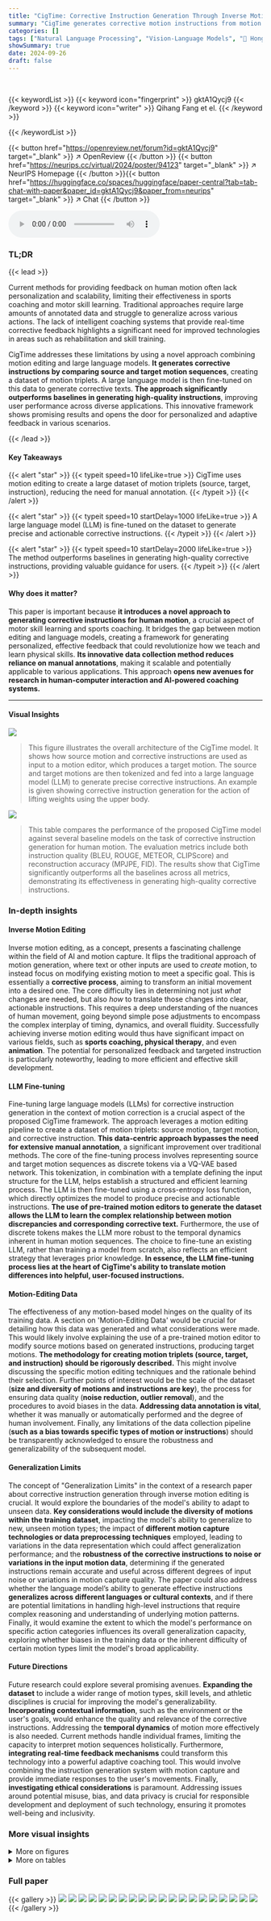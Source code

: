 ```yaml
---
title: "CigTime: Corrective Instruction Generation Through Inverse Motion Editing"
summary: "CigTime generates corrective motion instructions from motion pairs using motion editing and large language models.  This innovative approach improves upon baselines by leveraging motion triplets for f..."
categories: []
tags: ["Natural Language Processing", "Vision-Language Models", "🏢 Hong Kong University of Science and Technology",]
showSummary: true
date: 2024-09-26
draft: false
---
```


<br>

{{< keywordList >}}
{{< keyword icon="fingerprint" >}} gktA1Qycj9 {{< /keyword >}}
{{< keyword icon="writer" >}} Qihang Fang et el. {{< /keyword >}}
 
{{< /keywordList >}}

{{< button href="https://openreview.net/forum?id=gktA1Qycj9" target="_blank" >}}
↗ OpenReview
{{< /button >}}
{{< button href="https://neurips.cc/virtual/2024/poster/94123" target="_blank" >}}
↗ NeurIPS Homepage
{{< /button >}}{{< button href="https://huggingface.co/spaces/huggingface/paper-central?tab=tab-chat-with-paper&paper_id=gktA1Qycj9&paper_from=neurips" target="_blank" >}}
↗ Chat
{{< /button >}}



<audio controls>
    <source src="https://ai-paper-reviewer.com/gktA1Qycj9/podcast.wav" type="audio/wav">
    Your browser does not support the audio element.
</audio>


### TL;DR


{{< lead >}}

Current methods for providing feedback on human motion often lack personalization and scalability, limiting their effectiveness in sports coaching and motor skill learning.  Traditional approaches require large amounts of annotated data and struggle to generalize across various actions.  The lack of intelligent coaching systems that provide real-time corrective feedback highlights a significant need for improved technologies in areas such as rehabilitation and skill training. 



CigTime addresses these limitations by using a novel approach combining motion editing and large language models.  **It generates corrective instructions by comparing source and target motion sequences**, creating a dataset of motion triplets. A large language model is then fine-tuned on this data to generate corrective texts.  **The approach significantly outperforms baselines in generating high-quality instructions**, improving user performance across diverse applications.  This innovative framework shows promising results and opens the door for personalized and adaptive feedback in various scenarios.

{{< /lead >}}


#### Key Takeaways

{{< alert "star" >}}
{{< typeit speed=10 lifeLike=true >}} CigTime uses motion editing to create a large dataset of motion triplets (source, target, instruction), reducing the need for manual annotation. {{< /typeit >}}
{{< /alert >}}

{{< alert "star" >}}
{{< typeit speed=10 startDelay=1000 lifeLike=true >}} A large language model (LLM) is fine-tuned on the dataset to generate precise and actionable corrective instructions. {{< /typeit >}}
{{< /alert >}}

{{< alert "star" >}}
{{< typeit speed=10 startDelay=2000 lifeLike=true >}} The method outperforms baselines in generating high-quality corrective instructions, providing valuable guidance for users. {{< /typeit >}}
{{< /alert >}}

#### Why does it matter?
This paper is important because **it introduces a novel approach to generating corrective instructions for human motion**, a crucial aspect of motor skill learning and sports coaching.  It bridges the gap between motion editing and language models, creating a framework for generating personalized, effective feedback that could revolutionize how we teach and learn physical skills.  **Its innovative data collection method reduces reliance on manual annotations**, making it scalable and potentially applicable to various applications.  This approach **opens new avenues for research in human-computer interaction and AI-powered coaching systems.**

------
#### Visual Insights



![](https://ai-paper-reviewer.com/gktA1Qycj9/figures_3_1.jpg)

> This figure illustrates the overall architecture of the CigTime model.  It shows how source motion and corrective instructions are used as input to a motion editor, which produces a target motion. The source and target motions are then tokenized and fed into a large language model (LLM) to generate precise corrective instructions. An example is given showing corrective instruction generation for the action of lifting weights using the upper body.





![](https://ai-paper-reviewer.com/gktA1Qycj9/tables_6_1.jpg)

> This table compares the performance of the proposed CigTime model against several baseline models on the task of corrective instruction generation for human motion.  The evaluation metrics include both instruction quality (BLEU, ROUGE, METEOR, CLIPScore) and reconstruction accuracy (MPJPE, FID).  The results show that CigTime significantly outperforms all the baselines across all metrics, demonstrating its effectiveness in generating high-quality corrective instructions.





### In-depth insights


#### Inverse Motion Editing
Inverse motion editing, as a concept, presents a fascinating challenge within the field of AI and motion capture.  It flips the traditional approach of motion generation, where text or other inputs are used to *create* motion, to instead focus on modifying existing motion to meet a specific goal. This is essentially a **corrective process**, aiming to transform an initial movement into a desired one.  The core difficulty lies in determining not just *what* changes are needed, but also *how* to translate those changes into clear, actionable instructions. This requires a deep understanding of the nuances of human movement, going beyond simple pose adjustments to encompass the complex interplay of timing, dynamics, and overall fluidity. Successfully achieving inverse motion editing would thus have significant impact on various fields, such as **sports coaching, physical therapy**, and even **animation**.  The potential for personalized feedback and targeted instruction is particularly noteworthy, leading to more efficient and effective skill development.

#### LLM Fine-tuning
Fine-tuning large language models (LLMs) for corrective instruction generation in the context of motion correction is a crucial aspect of the proposed CigTime framework.  The approach leverages a motion editing pipeline to create a dataset of motion triplets: source motion, target motion, and corrective instruction.  **This data-centric approach bypasses the need for extensive manual annotation**, a significant improvement over traditional methods.  The core of the fine-tuning process involves representing source and target motion sequences as discrete tokens via a VQ-VAE based network. This tokenization, in combination with a template defining the input structure for the LLM, helps establish a structured and efficient learning process.  The LLM is then fine-tuned using a cross-entropy loss function, which directly optimizes the model to produce precise and actionable instructions.  **The use of pre-trained motion editors to generate the dataset allows the LLM to learn the complex relationship between motion discrepancies and corresponding corrective text.**  Furthermore, the use of discrete tokens makes the LLM more robust to the temporal dynamics inherent in human motion sequences.  The choice to fine-tune an existing LLM, rather than training a model from scratch, also reflects an efficient strategy that leverages prior knowledge.  **In essence, the LLM fine-tuning process lies at the heart of CigTime's ability to translate motion differences into helpful, user-focused instructions.**

#### Motion-Editing Data
The effectiveness of any motion-based model hinges on the quality of its training data.  A section on 'Motion-Editing Data' would be crucial for detailing how this data was generated and what considerations were made.  This would likely involve explaining the use of a pre-trained motion editor to modify source motions based on generated instructions, producing target motions.  **The methodology for creating motion triplets (source, target, and instruction) should be rigorously described.** This might involve discussing the specific motion editing techniques and the rationale behind their selection.  Further points of interest would be the scale of the dataset (**size and diversity of motions and instructions are key**), the process for ensuring data quality (**noise reduction, outlier removal**), and the procedures to avoid biases in the data.  **Addressing data annotation is vital**, whether it was manually or automatically performed and the degree of human involvement.  Finally, any limitations of the data collection pipeline (**such as a bias towards specific types of motion or instructions**) should be transparently acknowledged to ensure the robustness and generalizability of the subsequent model.

#### Generalization Limits
The concept of "Generalization Limits" in the context of a research paper about corrective instruction generation through inverse motion editing is crucial.  It would explore the boundaries of the model's ability to adapt to unseen data. **Key considerations would include the diversity of motions within the training dataset**, impacting the model's ability to generalize to new, unseen motion types; the impact of **different motion capture technologies or data preprocessing techniques** employed, leading to variations in the data representation which could affect generalization performance; and the **robustness of the corrective instructions to noise or variations in the input motion data**, determining if the generated instructions remain accurate and useful across different degrees of input noise or variations in motion capture quality.  The paper could also address whether the language model’s ability to generate effective instructions **generalizes across different languages or cultural contexts**, and if there are potential limitations in handling high-level instructions that require complex reasoning and understanding of underlying motion patterns. Finally, it would examine the extent to which the model's performance on specific action categories influences its overall generalization capacity, exploring whether biases in the training data or the inherent difficulty of certain motion types limit the model's broad applicability.

#### Future Directions
Future research could explore several promising avenues.  **Expanding the dataset** to include a wider range of motion types, skill levels, and athletic disciplines is crucial for improving the model's generalizability.  **Incorporating contextual information**, such as the environment or the user's goals, would enhance the quality and relevance of the corrective instructions.  Addressing the **temporal dynamics** of motion more effectively is also needed. Current methods handle individual frames, limiting the capacity to interpret motion sequences holistically.  Furthermore, **integrating real-time feedback mechanisms** could transform this technology into a powerful adaptive coaching tool. This would involve combining the instruction generation system with motion capture and provide immediate responses to the user's movements.  Finally,  **investigating ethical considerations** is paramount.  Addressing issues around potential misuse, bias, and data privacy is crucial for responsible development and deployment of such technology, ensuring it promotes well-being and inclusivity.


### More visual insights

<details>
<summary>More on figures
</summary>


![](https://ai-paper-reviewer.com/gktA1Qycj9/figures_4_1.jpg)

> This figure shows a schematic overview of the CigTime framework.  The left side illustrates how source motion tokens (representing the user's current movement) and corrective instructions are fed into a motion editor. This editor then produces target motion tokens, which reflect the desired movement. The right side shows how a language model uses the source and target motion tokens to generate precise text-based instructions guiding the user toward the desired motion. An example is provided showing corrective instructions for the action of lifting weights.


![](https://ai-paper-reviewer.com/gktA1Qycj9/figures_8_1.jpg)

> This figure visualizes the corrective instructions and reconstructed motions generated by different methods, including the ground truth, Llama 8B, and the proposed CigTime model.  It shows three example motion pairs (source and target motions) for different actions involving the upper and lower body. The visualizations demonstrate the quality and accuracy of the generated corrective instructions and the resulting reconstructed motions compared to the ground truth.


![](https://ai-paper-reviewer.com/gktA1Qycj9/figures_12_1.jpg)

> This figure illustrates the CigTime framework.  The left side shows how source motion tokens and corrective instructions are fed into a motion editor to generate target motion tokens. The right side shows how a language model generates precise corrective instructions from the source and target motion tokens. An example is provided demonstrating how to generate instructions for lifting weights using the upper body.


![](https://ai-paper-reviewer.com/gktA1Qycj9/figures_13_1.jpg)

> This figure showcases examples where the generated motion closely matches the target motion despite differences in the corrective instructions given.  It highlights the model's ability to produce effective corrections even when the instructions aren't verbatim matches to the ground truth.


![](https://ai-paper-reviewer.com/gktA1Qycj9/figures_14_1.jpg)

> This figure showcases a real-world application of the proposed method.  It demonstrates the process using videos recorded with a single camera.  WHAM (an algorithm) extracts motion data from these videos. The figure presents pairs of source and target motions, along with the corrective instruction generated by the CigTime model and other baselines (Video-Llama and MotionLLM).  The results show the corrected motions obtained using each approach.


![](https://ai-paper-reviewer.com/gktA1Qycj9/figures_17_1.jpg)

> This figure presents several examples of how the CigTime model generates corrective instructions and the resulting motion sequences.  For each example, it shows the original source motion, the desired target motion (ground truth), the corrective instructions generated by CigTime, and the reconstructed motion sequence after applying the instructions. The figure aims to visually demonstrate the effectiveness of CigTime in generating accurate and semantically meaningful instructions that lead to corrected motions.


![](https://ai-paper-reviewer.com/gktA1Qycj9/figures_18_1.jpg)

> This figure visualizes several examples of the corrective instruction generation process.  It shows the source motion (the initial, incorrect movement), the ground truth target motion (the ideal, correct movement), and the motion generated by the CigTime model after applying the corrective instructions generated by the model.  Each row represents a different motion pair and demonstrates how the model attempts to guide the user from an incorrect motion toward the correct one. The visualization highlights the system's ability to generate diverse, plausible, and semantically meaningful corrective instructions, even when there may be multiple ways to achieve the same result.


</details>




<details>
<summary>More on tables
</summary>


![](https://ai-paper-reviewer.com/gktA1Qycj9/tables_7_1.jpg)
> This table compares the performance of the proposed CigTime model against several baselines on the task of corrective instruction generation for human motion.  The baselines include several large language models (LLMs) and motion-language models.  The results are presented in terms of instruction quality metrics (BLEU, ROUGE, METEOR, CLIPScore) and reconstruction accuracy metrics (MPJPE, FID). The table demonstrates that CigTime significantly outperforms all baselines, showcasing its effectiveness in this task.

![](https://ai-paper-reviewer.com/gktA1Qycj9/tables_7_2.jpg)
> This table compares the performance of the proposed method (CigTime) against various baselines for corrective instruction generation in human motion.  It uses metrics reflecting both the quality of generated instructions (BLEU, ROUGE, METEOR, CLIPScore) and the accuracy of reconstructing target motion (MPJPE, FID).  The results demonstrate a significant improvement of CigTime over the baselines.

![](https://ai-paper-reviewer.com/gktA1Qycj9/tables_13_1.jpg)
> This table compares the proposed method (CigTime) against several baseline methods for corrective instruction generation.  The baselines include large language models (LLMs) like Llama-3-8B, and motion-language models such as MotionGPT.  The comparison uses metrics evaluating both the quality of the generated instructions (BLEU, ROUGE, METEOR, CLIPScore) and the accuracy of reconstructing the target motion based on the generated instructions (MPJPE, FID). The results show CigTime significantly outperforms all baselines across all metrics.

![](https://ai-paper-reviewer.com/gktA1Qycj9/tables_14_1.jpg)
> This table compares the performance of the proposed CigTime model against various baseline models for corrective instruction generation.  The baselines include large language models (LLMs) like Llama, Qwen, and Mistral, both with and without LoRA adaptation, and motion-language models like MotionGPT (with and without M2T adaptation).  The comparison is based on instruction quality metrics (BLEU, ROUGE, METEOR, CLIPScore) and reconstruction accuracy metrics (MPJPE, FID). The results show that CigTime significantly outperforms all baselines.

![](https://ai-paper-reviewer.com/gktA1Qycj9/tables_15_1.jpg)
> This table compares the performance of the proposed method, CigTime, against several baselines for corrective instruction generation.  The baselines include large language models (LLMs) such as Llama-3-8B, and motion-language models like MotionGPT. The table presents quantitative results using metrics like BLEU, ROUGE, METEOR, CLIPScore, MPJPE, and FID to evaluate both the quality of the generated instructions and the accuracy of the motion reconstruction after applying those instructions. The results show CigTime significantly outperforms all baselines across all metrics.

![](https://ai-paper-reviewer.com/gktA1Qycj9/tables_16_1.jpg)
> This table compares the performance of the proposed CigTime method against several baseline methods for generating corrective instructions for human motion.  The baselines include large language models (LLMs) like Llama-3-8B, and motion-language models such as MotionGPT.  The comparison uses metrics related to instruction quality (BLEU, ROUGE, METEOR, CLIPScore) and reconstruction accuracy (MPJPE, FID) to assess how well each method generates instructions that lead to the desired motion correction.

</details>




### Full paper

{{< gallery >}}
<img src="https://ai-paper-reviewer.com/gktA1Qycj9/1.png" class="grid-w50 md:grid-w33 xl:grid-w25" />
<img src="https://ai-paper-reviewer.com/gktA1Qycj9/2.png" class="grid-w50 md:grid-w33 xl:grid-w25" />
<img src="https://ai-paper-reviewer.com/gktA1Qycj9/3.png" class="grid-w50 md:grid-w33 xl:grid-w25" />
<img src="https://ai-paper-reviewer.com/gktA1Qycj9/4.png" class="grid-w50 md:grid-w33 xl:grid-w25" />
<img src="https://ai-paper-reviewer.com/gktA1Qycj9/5.png" class="grid-w50 md:grid-w33 xl:grid-w25" />
<img src="https://ai-paper-reviewer.com/gktA1Qycj9/6.png" class="grid-w50 md:grid-w33 xl:grid-w25" />
<img src="https://ai-paper-reviewer.com/gktA1Qycj9/7.png" class="grid-w50 md:grid-w33 xl:grid-w25" />
<img src="https://ai-paper-reviewer.com/gktA1Qycj9/8.png" class="grid-w50 md:grid-w33 xl:grid-w25" />
<img src="https://ai-paper-reviewer.com/gktA1Qycj9/9.png" class="grid-w50 md:grid-w33 xl:grid-w25" />
<img src="https://ai-paper-reviewer.com/gktA1Qycj9/10.png" class="grid-w50 md:grid-w33 xl:grid-w25" />
<img src="https://ai-paper-reviewer.com/gktA1Qycj9/11.png" class="grid-w50 md:grid-w33 xl:grid-w25" />
<img src="https://ai-paper-reviewer.com/gktA1Qycj9/12.png" class="grid-w50 md:grid-w33 xl:grid-w25" />
<img src="https://ai-paper-reviewer.com/gktA1Qycj9/13.png" class="grid-w50 md:grid-w33 xl:grid-w25" />
<img src="https://ai-paper-reviewer.com/gktA1Qycj9/14.png" class="grid-w50 md:grid-w33 xl:grid-w25" />
<img src="https://ai-paper-reviewer.com/gktA1Qycj9/15.png" class="grid-w50 md:grid-w33 xl:grid-w25" />
<img src="https://ai-paper-reviewer.com/gktA1Qycj9/16.png" class="grid-w50 md:grid-w33 xl:grid-w25" />
<img src="https://ai-paper-reviewer.com/gktA1Qycj9/17.png" class="grid-w50 md:grid-w33 xl:grid-w25" />
<img src="https://ai-paper-reviewer.com/gktA1Qycj9/18.png" class="grid-w50 md:grid-w33 xl:grid-w25" />
<img src="https://ai-paper-reviewer.com/gktA1Qycj9/19.png" class="grid-w50 md:grid-w33 xl:grid-w25" />
<img src="https://ai-paper-reviewer.com/gktA1Qycj9/20.png" class="grid-w50 md:grid-w33 xl:grid-w25" />
{{< /gallery >}}